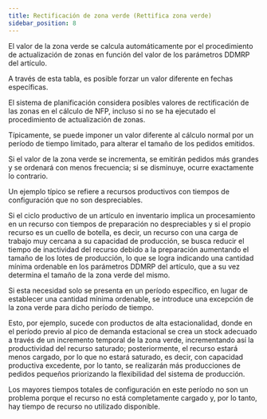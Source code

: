 ```yaml
---
title: Rectificación de zona verde (Rettifica zona verde)
sidebar_position: 8
---
```


El valor de la zona verde se calcula automáticamente por el procedimiento de actualización de zonas en función del valor de los parámetros DDMRP del artículo.

A través de esta tabla, es posible forzar un valor diferente en fechas específicas.

El sistema de planificación considera posibles valores de rectificación de las zonas en el cálculo de NFP, incluso si no se ha ejecutado el procedimiento de actualización de zonas.

Típicamente, se puede imponer un valor diferente al cálculo normal por un período de tiempo limitado, para alterar el tamaño de los pedidos emitidos.

Si el valor de la zona verde se incrementa, se emitirán pedidos más grandes y se ordenará con menos frecuencia; si se disminuye, ocurre exactamente lo contrario.

Un ejemplo típico se refiere a recursos productivos con tiempos de configuración que no son despreciables.

Si el ciclo productivo de un artículo en inventario implica un procesamiento en un recurso con tiempos de preparación no despreciables y si el propio recurso es un cuello de botella, es decir, un recurso con una carga de trabajo muy cercana a su capacidad de producción, se busca reducir el tiempo de inactividad del recurso debido a la preparación aumentando el tamaño de los lotes de producción, lo que se logra indicando una cantidad mínima ordenable en los parámetros DDMRP del artículo, que a su vez determina el tamaño de la zona verde del mismo.

Si esta necesidad solo se presenta en un período específico, en lugar de establecer una cantidad mínima ordenable, se introduce una excepción de la zona verde para dicho período de tiempo.

Esto, por ejemplo, sucede con productos de alta estacionalidad, donde en el período previo al pico de demanda estacional se crea un stock adecuado a través de un incremento temporal de la zona verde, incrementando así la productividad del recurso saturado; posteriormente, el recurso estará menos cargado, por lo que no estará saturado, es decir, con capacidad productiva excedente, por lo tanto, se realizarán más producciones de pedidos pequeños priorizando la flexibilidad del sistema de producción.

Los mayores tiempos totales de configuración en este período no son un problema porque el recurso no está completamente cargado y, por lo tanto, hay tiempo de recurso no utilizado disponible.
